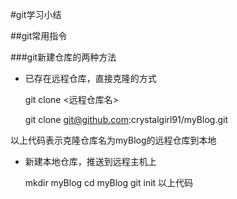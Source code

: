 #git学习小结

##git常用指令

###git新建仓库的两种方法
* 已存在远程仓库，直接克隆的方式

    git clone <远程仓库名>
    
    git clone git@github.com:crystalgirl91/myBlog.git
    
以上代码表示克隆仓库名为myBlog的远程仓库到本地

* 新建本地仓库，推送到远程主机上

    mkdir myBlog
    cd myBlog
    git init
以上代码
